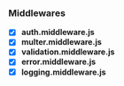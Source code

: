 ### Middlewares

- [x] **auth.middleware.js**
- [x] **multer.middleware.js**
- [x] **validation.middleware.js**
- [x] **error.middleware.js**
- [x] **logging.middleware.js**
